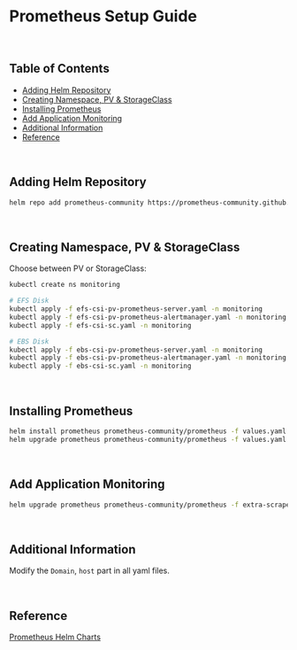 # Prometheus Setup Guide

<br/>

## Table of Contents

- [Adding Helm Repository](#adding-helm-repository)
- [Creating Namespace, PV & StorageClass](#creating-namespace-pv--storageclass)
- [Installing Prometheus](#installing-prometheus)
- [Add Application Monitoring](#add-application-monitoring)
- [Additional Information](#additional-information)
- [Reference](#reference)

<br/>

## Adding Helm Repository

```bash
helm repo add prometheus-community https://prometheus-community.github.io/helm-charts
```

<br/>

## Creating Namespace, PV & StorageClass

Choose between PV or StorageClass:
```bash
kubectl create ns monitoring

# EFS Disk 
kubectl apply -f efs-csi-pv-prometheus-server.yaml -n monitoring
kubectl apply -f efs-csi-pv-prometheus-alertmanager.yaml -n monitoring
kubectl apply -f efs-csi-sc.yaml -n monitoring

# EBS Disk
kubectl apply -f ebs-csi-pv-prometheus-server.yaml -n monitoring
kubectl apply -f ebs-csi-pv-prometheus-alertmanager.yaml -n monitoring
kubectl apply -f ebs-csi-sc.yaml -n monitoring
```

<br/>

## Installing Prometheus
```bash
helm install prometheus prometheus-community/prometheus -f values.yaml -n prometheus
helm upgrade prometheus prometheus-community/prometheus -f values.yaml -n prometheus # For Upgrades
```

<br/>

## Add Application Monitoring
```bash
helm upgrade prometheus prometheus-community/prometheus -f extra-scrape-configs-values.yaml -f values.yaml -n prometheus
```

<br/>

## Additional Information

Modify the `Domain`, `host` part in all yaml files.

<br/>

## Reference

[Prometheus Helm Charts](https://github.com/prometheus-community/helm-charts)
